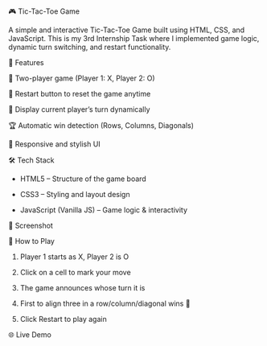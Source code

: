 🎮 Tic-Tac-Toe Game

A simple and interactive Tic-Tac-Toe Game built using HTML, CSS, and JavaScript.
This is my 3rd Internship Task where I implemented game logic, dynamic turn switching, and restart functionality.

🚀 Features

🎲 Two-player game (Player 1: X, Player 2: O)

🔄 Restart button to reset the game anytime

📢 Display current player’s turn dynamically

🏆 Automatic win detection (Rows, Columns, Diagonals)

🎨 Responsive and stylish UI

🛠️ Tech Stack

* HTML5 – Structure of the game board

* CSS3 – Styling and layout design

* JavaScript (Vanilla JS) – Game logic & interactivity

📸 Screenshot

🎯 How to Play

1. Player 1 starts as X, Player 2 is O

2. Click on a cell to mark your move

3. The game announces whose turn it is

4. First to align three in a row/column/diagonal wins 🎉

5. Click Restart to play again

🌐 Live Demo
